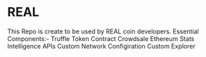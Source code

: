 # REAL
This Repo is create to be used by REAL coin developers. Essential Components:-
Truffle
Token Contract
Crowdsale
Ethereum Stats
Intelligence APIs
Custom Network Configiration
Custom Explorer

